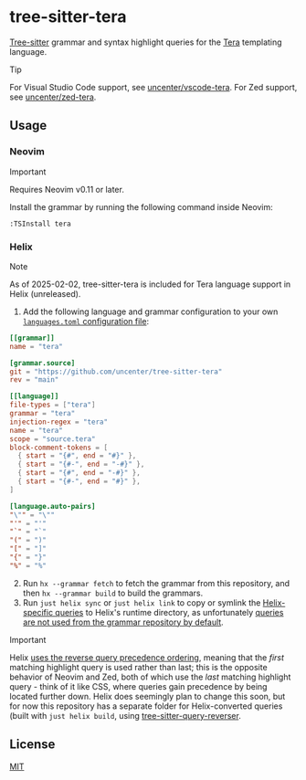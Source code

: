 # tree-sitter-tera

[Tree-sitter](https://tree-sitter.github.io/tree-sitter/) grammar and syntax highlight queries for the [Tera](https://keats.github.io/tera/) templating language.

> [!TIP]
> For Visual Studio Code support, see [uncenter/vscode-tera](https://github.com/uncenter/vscode-tera). For Zed support, see [uncenter/zed-tera](https://github.com/uncenter/zed-tera).

## Usage

### Neovim

> [!IMPORTANT]
> Requires Neovim v0.11 or later.

Install the grammar by running the following command inside Neovim:

```
:TSInstall tera
```

### Helix

> [!NOTE]
> As of 2025-02-02, tree-sitter-tera is included for Tera language support in Helix (unreleased).

1. Add the following language and grammar configuration to your own [`languages.toml` configuration file](https://docs.helix-editor.com/configuration.html):

```toml
[[grammar]]
name = "tera"

[grammar.source]
git = "https://github.com/uncenter/tree-sitter-tera"
rev = "main"

[[language]]
file-types = ["tera"]
grammar = "tera"
injection-regex = "tera"
name = "tera"
scope = "source.tera"
block-comment-tokens = [
  { start = "{#", end = "#}" },
  { start = "{#-", end = "-#}" },
  { start = "{#", end = "-#}" },
  { start = "{#-", end = "#}" },
]

[language.auto-pairs]
"\"" = "\""
"'" = "'"
"`" = "`"
"(" = ")"
"[" = "]"
"{" = "}"
"%" = "%"
```

2. Run `hx --grammar fetch` to fetch the grammar from this repository, and then `hx --grammar build` to build the grammars.
3. Run `just helix sync` or `just helix link` to copy or symlink the [Helix-specific queries](./helix-queries) to Helix's runtime directory, as unfortunately [queries are not used from the grammar repository by default](https://github.com/helix-editor/helix/discussions/11379#discussioncomment-10194806).

> [!IMPORTANT]
> Helix [uses the reverse query precedence ordering](https://github.com/helix-editor/helix/issues/9436), meaning that the _first_ matching highlight query is used rather than last; this is the opposite behavior of Neovim and Zed, both of which use the _last_ matching highlight query - think of it like CSS, where queries gain precedence by being located further down. Helix does seemingly plan to change this soon, but for now this repository has a separate folder for Helix-converted queries (built with `just helix build`, using [tree-sitter-query-reverser](https://github.com/uncenter/tree-sitter-query-reverser).

## License

[MIT](LICENSE)
